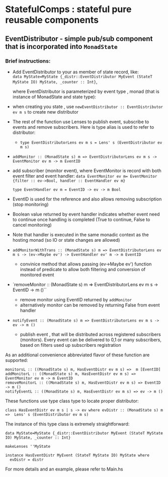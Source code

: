 # StatefulComps : stateful  pure reusable components

## EventDistributor - simple pub/sub component that is incorporated into `MonadState`

### Brief instructions:

* Add EventDistributor to your as member of state record, like:  
`data MyState=MyState {_distr::EventDistributor MyEvent (StateT MyState IO) MyState, _counter :: Int}`,

  where EventDistributor is parameterized by event type , monad (that is instance of MonadState and state type):

* when creating you state , use `newEventDistributor :: EventDistributor ev m s` to create new distributor

* The rest of the function use Lenses to publish event, subscribe to events and remove subscribers. Here is type alias is used to refer to distributor:

  - `type EventDistributorLens ev m s = Lens' s (EventDistributor ev m s)`



* `addMonitor :: (MonadState s) m => EventDistributorLens ev m s -> EventMonitor ev m -> m EventID`
 - add subscriber (monitor event), where EventMonitor is record with both event filter and event handler:
    `data EventMonitor ev m= EventMonitor {filter :: ev->Bool, handler :: EventHandler ev m}`

    `type EventHandler ev m = EventID -> ev -> m Bool`

  - EventID is used for the reference and also allows removing subscription (stop monitoring)
  - Boolean value returned by event handler indicates whether event need to continue once handling is completed (True to continue, False to cancel monitoring)
  - Note that handler is executed in the same monadic context as the hosting monad (so IO or state changes are allowed)



* `addMonitorWithTrans :: (MonadState s) m => EventDistributorLens ev m s -> (ev->Maybe ev') -> EventHandler ev' m -> m EventID`
  - convinice method that allows passing (ev->Maybe ev') function instead of predicate to allow both filtering and conversion of monitored event


* `removeMonitor :: (MonadState s) m => EventDistributorLens ev m s -> EventID -> m ()``

  - remove monitor using EventID returned by `addMonitor`
  - alternatively monitor can be removed by returning False from event handler

* `notifyEvent :: (MonadState s) m => EventDistributorLens ev m s -> ev -> m ()`
  - publish event , that will be distributed across registered subscribers (monitors). Every event can be delivered to 0,1 or many subscribers, based on filters used up subscribers registration

As an additional convenience abbreviated flavor of these function are supported:
```
monitorsL :: ((MonadState s) m, HasEventDistr ev m s) =>  m [EventID]
addMonitorL :: ((MonadState s) m, HasEventDistr ev m s) => EventMonitor ev m -> m EventID
removeMonitorL :: ((MonadState s) m, HasEventDistr ev m s) => EventID -> m ()
notifyEventL :: ((MonadState s) m, HasEventDistr ev m s) => ev -> m ()
```

These functions use type class type to locate proper distributor:

`class HasEventDistr ev m s | s -> ev where
  evDistr :: (MonadState s) m =>  Lens' s (EventDistributor ev m s)
`

The instance of this type class is extremely straightforward:

```
data MyState=MyState {_distr::EventDistributor MyEvent (StateT MyState IO) MyState, _counter :: Int}

makeLenses ''MyState

instance HasEventDistr MyEvent (StateT MyState IO) MyState where
  evDistr = distr
```  

For more details and an example, please refer to Main.hs

